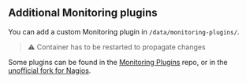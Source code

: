 ## Additional Monitoring plugins

You can add a custom Monitoring plugin in `/data/monitoring-plugins/`.

> :warning: Container has to be restarted to propagate changes

Some plugins can be found in the [Monitoring Plugins](https://github.com/monitoring-plugins/monitoring-plugins#readme) repo, or in the [unofficial fork for Nagios](https://github.com/nagios-plugins/nagios-plugins#readme).
